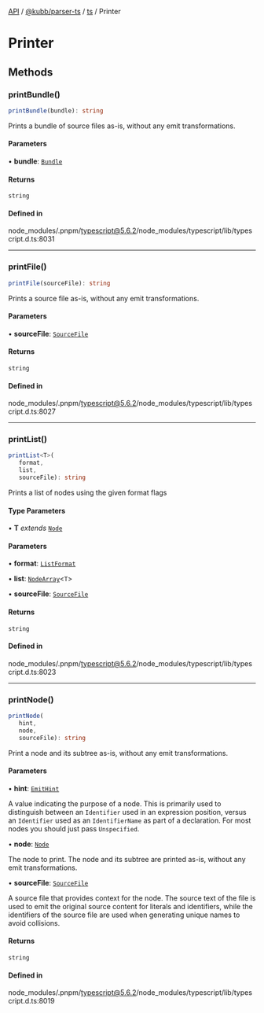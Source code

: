 [API](../../../../../packages.md) / [@kubb/parser-ts](../../../index.md) / [ts](../index.md) / Printer

# Printer

## Methods

### printBundle()

```ts
printBundle(bundle): string
```

Prints a bundle of source files as-is, without any emit transformations.

#### Parameters

• **bundle**: [`Bundle`](Bundle.md)

#### Returns

`string`

#### Defined in

node\_modules/.pnpm/typescript@5.6.2/node\_modules/typescript/lib/typescript.d.ts:8031

***

### printFile()

```ts
printFile(sourceFile): string
```

Prints a source file as-is, without any emit transformations.

#### Parameters

• **sourceFile**: [`SourceFile`](SourceFile.md)

#### Returns

`string`

#### Defined in

node\_modules/.pnpm/typescript@5.6.2/node\_modules/typescript/lib/typescript.d.ts:8027

***

### printList()

```ts
printList<T>(
   format, 
   list, 
   sourceFile): string
```

Prints a list of nodes using the given format flags

#### Type Parameters

• **T** *extends* [`Node`](Node.md)

#### Parameters

• **format**: [`ListFormat`](../enumerations/ListFormat.md)

• **list**: [`NodeArray`](NodeArray.md)\<`T`\>

• **sourceFile**: [`SourceFile`](SourceFile.md)

#### Returns

`string`

#### Defined in

node\_modules/.pnpm/typescript@5.6.2/node\_modules/typescript/lib/typescript.d.ts:8023

***

### printNode()

```ts
printNode(
   hint, 
   node, 
   sourceFile): string
```

Print a node and its subtree as-is, without any emit transformations.

#### Parameters

• **hint**: [`EmitHint`](../enumerations/EmitHint.md)

A value indicating the purpose of a node. This is primarily used to
distinguish between an `Identifier` used in an expression position, versus an
`Identifier` used as an `IdentifierName` as part of a declaration. For most nodes you
should just pass `Unspecified`.

• **node**: [`Node`](Node.md)

The node to print. The node and its subtree are printed as-is, without any
emit transformations.

• **sourceFile**: [`SourceFile`](SourceFile.md)

A source file that provides context for the node. The source text of
the file is used to emit the original source content for literals and identifiers, while
the identifiers of the source file are used when generating unique names to avoid
collisions.

#### Returns

`string`

#### Defined in

node\_modules/.pnpm/typescript@5.6.2/node\_modules/typescript/lib/typescript.d.ts:8019
